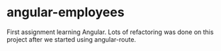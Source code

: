 # angular-employees
First assignment learning Angular. Lots of refactoring was done on this project after we started using angular-route.